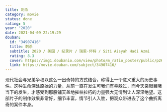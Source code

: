```yaml
---
title: 刺杀
category: movie
status: done
rating: 5
year: "2020"
date: 2021-04-09 22:19:29
douban:
  id: "34907416"
  title: 刺杀
  subtitle: 2020 / 美国 / 纪录片 / 瑞恩·怀特 / Siti Aisyah Hadi Azmi
  rating: 8.3
  cover: https://img1.doubanio.com/view/photo/m_ratio_poster/public/p2623760619.jpg
  link: https://movie.douban.com/subject/34907416/
---
```


现代社会与兄弟争权以这么一出奇特的方式结合，称得上一个意义重大的历史事件。这种生命深处原始的力量，从前一直在发生可我们有幸躲过，而今天亲眼目睹当下的发生，才感受到那股铺天盖地摧枯拉朽的力量强大无情到让人深深绝望。这部片子的制作效果非常好，细节丰富，情节引人入胜，把观众带进去了这个曲折离奇的案件本身。
